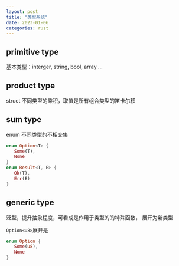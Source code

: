 ```yaml
---
layout: post
title: "类型系统"
date: 2023-01-06
categories: rust
---
```


## primitive type

基本类型：interger, string, bool, array ...

## product type

struct 不同类型的乘积，取值是所有组合类型的笛卡尔积

## sum type

enum 不同类型的不相交集

```rust
enum Option<T> {
   Some(T),
   None
}
enum Result<T, E> {
   Ok(T),
   Err(E)
}
```

## generic type

泛型，提升抽象程度，可看成是作用于类型的的特殊函数，
展开为新类型

`Option<u8>`展开是

```rust
enum Option {
   Some(u8),
   None
}
```
